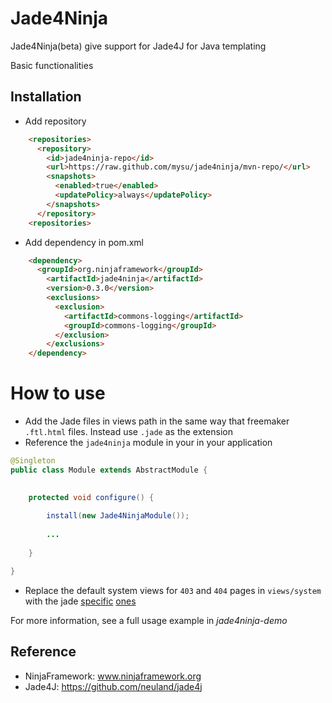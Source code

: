 # Jade4Ninja

Jade4Ninja(beta) give support for Jade4J for Java templating

Basic functionalities

## Installation


* Add repository

```HTML
    <repositories>
      <repository>
        <id>jade4ninja-repo</id>
        <url>https://raw.github.com/mysu/jade4ninja/mvn-repo/</url>
        <snapshots>
          <enabled>true</enabled>
          <updatePolicy>always</updatePolicy>
        </snapshots>
      </repository>
    <repositories>
```

* Add dependency in pom.xml

```HTML
    <dependency>
      <groupId>org.ninjaframework</groupId>
        <artifactId>jade4ninja</artifactId>
        <version>0.3.0</version>
        <exclusions>
          <exclusion>
            <artifactId>commons-logging</artifactId>
            <groupId>commons-logging</groupId>
          </exclusion>
        </exclusions>
    </dependency>
```
# How to use

* Add the Jade files in views path in the same way that freemaker `.ftl.html` files. Instead use `.jade` as the extension
* Reference the `jade4ninja` module in your in your application
```java
@Singleton
public class Module extends AbstractModule {
    

    protected void configure() {
        
        install(new Jade4NinjaModule());
        
        ...    
        
    }

}
```
* Replace the default system views for `403` and `404` pages in `views/system` with the jade [specific](/jade4ninja-demo/src/main/java/views/system/4043forbidden.jade) [ones](/jade4ninja-demo/src/main/java/views/system/403forbidden.jade)

For more information, see a full usage example in _jade4ninja-demo_



## Reference

* NinjaFramework: www.ninjaframework.org
* Jade4J: https://github.com/neuland/jade4j
